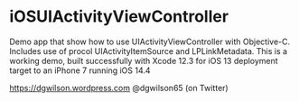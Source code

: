 # iOSUIActivityViewController

Demo app that show how to use UIActivityViewController with Objective-C. Includes use of procol UIActivityItemSource and LPLinkMetadata.
This is a working demo, built successfully with Xcode 12.3 for iOS 13 deployment target to an iPhone 7 running iOS 14.4

https://dgwilson.wordpress.com
@dgwilson65 (on Twitter)
